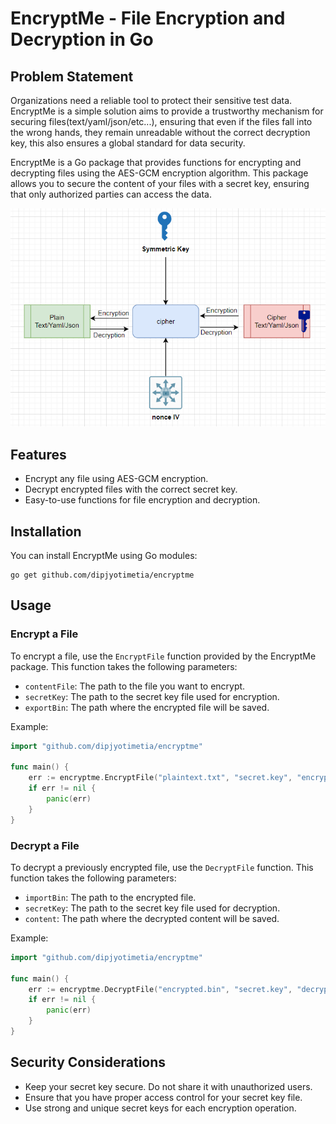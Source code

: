 # EncryptMe - File Encryption and Decryption in Go

## Problem Statement

Organizations need a reliable tool to protect their sensitive test data. EncryptMe is a simple solution aims to provide a trustworthy mechanism for securing files(text/yaml/json/etc...), ensuring that even if the files fall into the wrong hands, they remain unreadable without the correct decryption key, this also ensures a global standard for data security.

EncryptMe is a Go package that provides functions for encrypting and decrypting files using the AES-GCM encryption algorithm. This package allows you to secure the content of your files with a secret key, ensuring that only authorized parties can access the data.

![Alt text](docs\encryptmet.png)

## Features

- Encrypt any file using AES-GCM encryption.
- Decrypt encrypted files with the correct secret key.
- Easy-to-use functions for file encryption and decryption.

## Installation

You can install EncryptMe using Go modules:

```shell
go get github.com/dipjyotimetia/encryptme
```

## Usage

### Encrypt a File

To encrypt a file, use the `EncryptFile` function provided by the EncryptMe package. This function takes the following parameters:

- `contentFile`: The path to the file you want to encrypt.
- `secretKey`: The path to the secret key file used for encryption.
- `exportBin`: The path where the encrypted file will be saved.

Example:

```go
import "github.com/dipjyotimetia/encryptme"

func main() {
    err := encryptme.EncryptFile("plaintext.txt", "secret.key", "encrypted.bin")
    if err != nil {
        panic(err)
    }
}
```

### Decrypt a File

To decrypt a previously encrypted file, use the `DecryptFile` function. This function takes the following parameters:

- `importBin`: The path to the encrypted file.
- `secretKey`: The path to the secret key file used for decryption.
- `content`: The path where the decrypted content will be saved.

Example:

```go
import "github.com/dipjyotimetia/encryptme"

func main() {
    err := encryptme.DecryptFile("encrypted.bin", "secret.key", "decrypted.txt")
    if err != nil {
        panic(err)
    }
}
```

## Security Considerations

- Keep your secret key secure. Do not share it with unauthorized users.
- Ensure that you have proper access control for your secret key file.
- Use strong and unique secret keys for each encryption operation.
